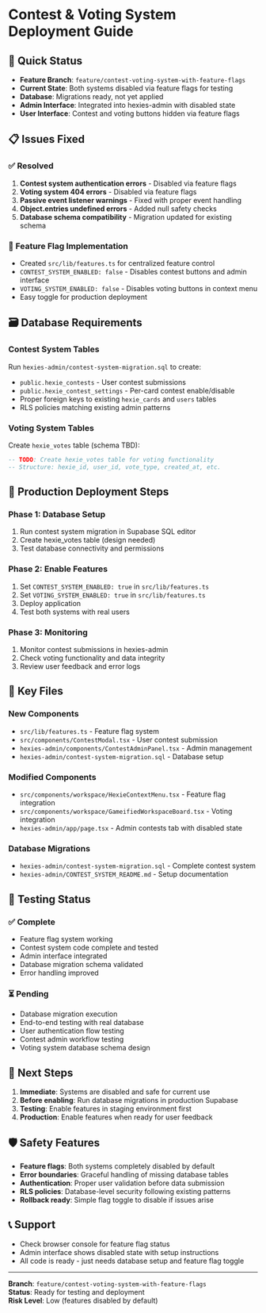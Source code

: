 # Contest & Voting System Deployment Guide

## 🚀 Quick Status

- **Feature Branch**: `feature/contest-voting-system-with-feature-flags`
- **Current State**: Both systems disabled via feature flags for testing
- **Database**: Migrations ready, not yet applied
- **Admin Interface**: Integrated into hexies-admin with disabled state
- **User Interface**: Contest and voting buttons hidden via feature flags

## 📋 Issues Fixed

### ✅ Resolved
1. **Contest system authentication errors** - Disabled via feature flags
2. **Voting system 404 errors** - Disabled via feature flags 
3. **Passive event listener warnings** - Fixed with proper event handling
4. **Object.entries undefined errors** - Added null safety checks
5. **Database schema compatibility** - Migration updated for existing schema

### 🔧 Feature Flag Implementation
- Created `src/lib/features.ts` for centralized feature control
- `CONTEST_SYSTEM_ENABLED: false` - Disables contest buttons and admin interface
- `VOTING_SYSTEM_ENABLED: false` - Disables voting buttons in context menu
- Easy toggle for production deployment

## 🗃️ Database Requirements

### Contest System Tables
Run `hexies-admin/contest-system-migration.sql` to create:
- `public.hexie_contests` - User contest submissions
- `public.hexie_contest_settings` - Per-card contest enable/disable
- Proper foreign keys to existing `hexie_cards` and `users` tables
- RLS policies matching existing admin patterns

### Voting System Tables
Create `hexie_votes` table (schema TBD):
```sql
-- TODO: Create hexie_votes table for voting functionality
-- Structure: hexie_id, user_id, vote_type, created_at, etc.
```

## 🚀 Production Deployment Steps

### Phase 1: Database Setup
1. Run contest system migration in Supabase SQL editor
2. Create hexie_votes table (design needed)
3. Test database connectivity and permissions

### Phase 2: Enable Features
1. Set `CONTEST_SYSTEM_ENABLED: true` in `src/lib/features.ts`
2. Set `VOTING_SYSTEM_ENABLED: true` in `src/lib/features.ts`  
3. Deploy application
4. Test both systems with real users

### Phase 3: Monitoring
1. Monitor contest submissions in hexies-admin
2. Check voting functionality and data integrity
3. Review user feedback and error logs

## 📁 Key Files

### New Components
- `src/lib/features.ts` - Feature flag system
- `src/components/ContestModal.tsx` - User contest submission
- `hexies-admin/components/ContestAdminPanel.tsx` - Admin management
- `hexies-admin/contest-system-migration.sql` - Database setup

### Modified Components
- `src/components/workspace/HexieContextMenu.tsx` - Feature flag integration
- `src/components/workspace/GameifiedWorkspaceBoard.tsx` - Voting integration
- `hexies-admin/app/page.tsx` - Admin contests tab with disabled state

### Database Migrations
- `hexies-admin/contest-system-migration.sql` - Complete contest system
- `hexies-admin/CONTEST_SYSTEM_README.md` - Setup documentation

## 🧪 Testing Status

### ✅ Complete
- Feature flag system working
- Contest system code complete and tested
- Admin interface integrated
- Database migration schema validated
- Error handling improved

### ⏳ Pending  
- Database migration execution
- End-to-end testing with real database
- User authentication flow testing
- Contest admin workflow testing
- Voting system database schema design

## 🎯 Next Steps

1. **Immediate**: Systems are disabled and safe for current use
2. **Before enabling**: Run database migrations in production Supabase
3. **Testing**: Enable features in staging environment first
4. **Production**: Enable features when ready for user feedback

## 🛡️ Safety Features

- **Feature flags**: Both systems completely disabled by default
- **Error boundaries**: Graceful handling of missing database tables  
- **Authentication**: Proper user validation before data submission
- **RLS policies**: Database-level security following existing patterns
- **Rollback ready**: Simple flag toggle to disable if issues arise

## 📞 Support

- Check browser console for feature flag status
- Admin interface shows disabled state with setup instructions
- All code is ready - just needs database setup and feature flag toggle

---

**Branch**: `feature/contest-voting-system-with-feature-flags`  
**Status**: Ready for testing and deployment  
**Risk Level**: Low (features disabled by default)